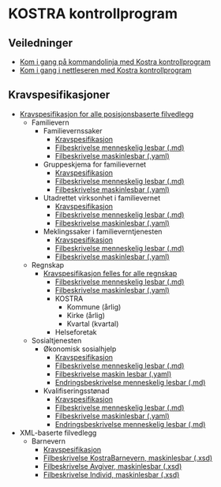 # **KOSTRA kontrollprogram**

## Veiledninger

* [Kom i gang på kommandolinja med Kostra kontrollprogram](konsoll/README.md)
* [Kom i gang i nettleseren med Kostra kontrollprogram](web/README.md)

## Kravspesifikasjoner

* [Kravspesifikasjon for alle posisjonsbaserte filvedlegg](/kravspesifikasjon/felles_posisjonsbaserte_filvedlegg.md)
  * Familievern
    * Familievernssaker
      * [Kravspesifikasjon](/kravspesifikasjon/specs_familievern_52AF_familievernsaker_2025.md)
      * [Filbeskrivelse menneskelig lesbar (.md)](/kravspesifikasjon/file_description_52AF_2025.md)
      * [Filbeskrivelse maskinlesbar (.yaml)](/kravspesifikasjon/file_description_52AF_2025.yaml)
    * Gruppeskjema for familievernet
      * [Kravspesifikasjon](/kravspesifikasjon/specs_familievern_52BF_gruppeskjema_2025.md)
      * [Filbeskrivelse menneskelig lesbar (.md)](/kravspesifikasjon/file_description_52BF_2025.md)
      * [Filbeskrivelse maskinlesbar (.yaml)](/kravspesifikasjon/file_description_52BF_2025.yaml)
    * Utadrettet virksonhet i familievernet
      * [Kravspesifikasjon](/kravspesifikasjon/specs_familievern_53F_utadrettet_virksomhet_i_familievernet_2025.md)
      * [Filbeskrivelse menneskelig lesbar (.md)](/kravspesifikasjon/file_description_53F_2025.md)
      * [Filbeskrivelse maskinlesbar (.yaml)](/kravspesifikasjon/file_description_53F_2025.yaml)
    * Meklingssaker i familieverntjenesten
      * [Kravspesifikasjon](/kravspesifikasjon/specs_familievern_55F_meklingssaker_i_familieverntjenesten_2025.md)
      * [Filbeskrivelse menneskelig lesbar (.md)](/kravspesifikasjon/file_description_55F_2025.md)
      * [Filbeskrivelse maskinlesbar (.yaml)](/kravspesifikasjon/file_description_55F_2025.yaml)
  * Regnskap
    * [Kravspesifikasjon felles for alle regnskap](/kravspesifikasjon/felles_regnskap.md)
      * [Filbeskrivelse menneskelig lesbar (.md)](/kravspesifikasjon/file_description_Regnskap_2025.md)
      * [Filbeskrivelse maskinlesbar (.yaml)](/kravspesifikasjon/file_description_Regnskap.yaml)
      * KOSTRA
        * Kommune (årlig)
        * Kirke (årlig)
        * Kvartal (kvartal)
      * Helseforetak
  * Sosialtjenesten
    * Økonomisk sosialhjelp
      * [Kravspesifikasjon](/kravspesifikasjon/specs_sosialtjenesten_11F_okonomisk_sosialhjelp_2025)
      * [Filbeskrivelse menneskelig lesbar (.md)](/kravspesifikasjon/file_description_11F_2025.md)
      * [Filbeskrivelse maskin lesbar (.yaml)](/kravspesifikasjon/file_description_11F_2025.yaml)
      * [Endringsbeskrivelse menneskelig lesbar (.md)](/kravspesifikasjon/changelog_for_11F_from_2024_to_2025.md)
    * Kvalifiseringsstønad
      * [Kravspesifikasjon](/kravspesifikasjon/specs_sosialtjenesten_11CF_kvalifiseringsstonad_2025)
      * [Filbeskrivelse menneskelig lesbar (.md)](/kravspesifikasjon/file_description_11CF_2025.md)
      * [Filbeskrivelse maskinlesbar (.yaml)](/kravspesifikasjon/file_description_11CF_2025.yaml)
      * [Endringsbeskrivelse menneskelig lesbar (.md)](/kravspesifikasjon/changelog_for_11CF_from_2024_to_2025.md)
* XML-baserte filvedlegg
  * Barnevern
    * [Kravspesifikasjon](/kravspesifikasjon/specs_barnevernstjenesten_15F_barnevern_20YY.md)
    * [Filbeskrivelse KostraBarnevern, maskinlesbar (.xsd)](/kostra-barnevern/src/main/resources/KostraBarnevern.xsd)
    * [Filbeskrivelse Avgiver, maskinlesbar (.xsd)](/kostra-barnevern/src/main/resources/Avgiver.xsd)
    * [Filbeskrivelse Individ, maskinlesbar (.xsd)](/kostra-barnevern/src/main/resources/Individ.xsd)
